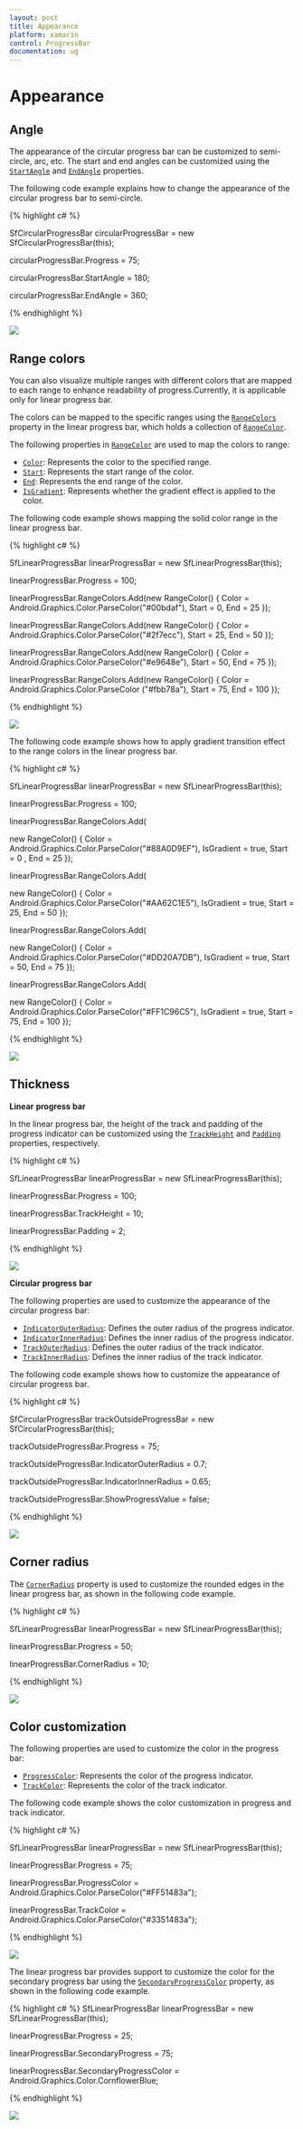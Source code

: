 ```yaml
---
layout: post
title: Appearance
platform: xamarin
control: ProgressBar
documentation: ug
---
```

# Appearance

## Angle

The appearance of the circular progress bar can be customized to semi-circle, arc, etc. The start and end angles can be customized using the [`StartAngle`](https://help.syncfusion.com/cr/xamarin-android/Syncfusion.Android.ProgressBar.SfCircularProgressBar.html#Syncfusion_Android_ProgressBar_SfCircularProgressBar_StartAngle) and [`EndAngle`](https://help.syncfusion.com/cr/xamarin-android/Syncfusion.Android.ProgressBar.SfCircularProgressBar.html#Syncfusion_Android_ProgressBar_SfCircularProgressBar_EndAngle) properties. 

The following code example explains how to change the appearance of the circular progress bar to semi-circle.

{% highlight c# %}

SfCircularProgressBar circularProgressBar = new SfCircularProgressBar(this);

circularProgressBar.Progress = 75;

circularProgressBar.StartAngle = 180;

circularProgressBar.EndAngle = 360;

{% endhighlight %} 

![](overview_images/angle.png)


## Range colors

You can also visualize multiple ranges with different colors that are mapped to each range to enhance readability of progress.Currently, it is applicable only for linear progress bar.

The colors can be mapped to the specific ranges using the [`RangeColors`](https://help.syncfusion.com/cr/xamarin-android/Syncfusion.Android.ProgressBar.SfLinearProgressBar.html) property in the linear progress bar, which holds a collection of [`RangeColor`](https://help.syncfusion.com/cr/xamarin-android/Syncfusion.Android.ProgressBar.RangeColor.html). 

The following properties in [`RangeColor`](https://help.syncfusion.com/cr/xamarin-android/Syncfusion.Android.ProgressBar.RangeColor.html) are used to map the colors to range:

* [`Color`](https://help.syncfusion.com/cr/xamarin-android/Syncfusion.Android.ProgressBar.RangeColor.html#Syncfusion_Android_ProgressBar_RangeColor_Color): Represents the color to the specified range.
* [`Start`](https://help.syncfusion.com/cr/xamarin-android/Syncfusion.Android.ProgressBar.RangeColor.html#Syncfusion_Android_ProgressBar_RangeColor_Start): Represents the start range of the color.
* [`End`](https://help.syncfusion.com/cr/xamarin-android/Syncfusion.Android.ProgressBar.RangeColor.html#Syncfusion_Android_ProgressBar_RangeColor_End): Represents the end range of the color.
* [`IsGradient`](https://help.syncfusion.com/cr/xamarin-android/Syncfusion.Android.ProgressBar.RangeColor.html#Syncfusion_Android_ProgressBar_RangeColor_IsGradient): Represents whether the gradient effect is applied to the color.

The following code example shows mapping the solid color range in the linear progress bar.

{% highlight c# %}

SfLinearProgressBar linearProgressBar = new SfLinearProgressBar(this);

linearProgressBar.Progress = 100;

linearProgressBar.RangeColors.Add(new RangeColor() { Color = Android.Graphics.Color.ParseColor("#00bdaf"), Start = 0, End = 25 });

linearProgressBar.RangeColors.Add(new RangeColor() { Color = Android.Graphics.Color.ParseColor("#2f7ecc"), Start = 25, End = 50 });

linearProgressBar.RangeColors.Add(new RangeColor() { Color = Android.Graphics.Color.ParseColor("#e9648e"), Start = 50, End = 75 });

linearProgressBar.RangeColors.Add(new RangeColor() { Color = Android.Graphics.Color.ParseColor ("#fbb78a"), Start = 75, End = 100 });

{% endhighlight %} 

![](overview_images/rangecolors.png)

The following code example shows how to apply gradient transition effect to the range colors in the linear progress bar.

{% highlight c# %}

SfLinearProgressBar linearProgressBar = new SfLinearProgressBar(this);

linearProgressBar.Progress = 100;

linearProgressBar.RangeColors.Add(

new RangeColor() { Color = Android.Graphics.Color.ParseColor("#88A0D9EF"), IsGradient = true, Start = 0 , End = 25 });

linearProgressBar.RangeColors.Add(

new RangeColor() { Color = Android.Graphics.Color.ParseColor("#AA62C1E5"), IsGradient = true, Start = 25, End = 50 });

linearProgressBar.RangeColors.Add(

new RangeColor() { Color = Android.Graphics.Color.ParseColor("#DD20A7DB"), IsGradient = true, Start = 50, End = 75 });

linearProgressBar.RangeColors.Add(

new RangeColor() { Color = Android.Graphics.Color.ParseColor("#FF1C96C5"), IsGradient = true, Start = 75, End = 100 });

{% endhighlight %} 

![](overview_images/gradient.png)

## Thickness

**Linear** **progress** **bar**

In the linear progress bar, the height of the track and padding of the progress indicator can be customized using the [`TrackHeight`]() and [`Padding`]() properties, respectively.

{% highlight c# %}

SfLinearProgressBar linearProgressBar = new SfLinearProgressBar(this);

linearProgressBar.Progress = 100;

linearProgressBar.TrackHeight = 10;

linearProgressBar.Padding = 2;

{% endhighlight %}

![](overview_images/thickness_linear.png)


**Circular** **progress** **bar**

The following properties are used to customize the appearance of the circular progress bar:

* [`IndicatorOuterRadius`](https://help.syncfusion.com/cr/xamarin-android/Syncfusion.Android.ProgressBar.SfCircularProgressBar.html#Syncfusion_Android_ProgressBar_SfCircularProgressBar_IndicatorInnerRadius): Defines the outer radius of the progress indicator.
* [`IndicatorInnerRadius`](https://help.syncfusion.com/cr/xamarin-android/Syncfusion.Android.ProgressBar.SfCircularProgressBar.html#Syncfusion_Android_ProgressBar_SfCircularProgressBar_IndicatorOuterRadius): Defines the inner radius of the progress indicator.
* [`TrackOuterRadius`](https://help.syncfusion.com/cr/xamarin-android/Syncfusion.Android.ProgressBar.SfCircularProgressBar.html#Syncfusion_Android_ProgressBar_SfCircularProgressBar_TrackOuterRadius): Defines the outer radius of the track indicator.
* [`TrackInnerRadius`](https://help.syncfusion.com/cr/xamarin-android/Syncfusion.Android.ProgressBar.SfCircularProgressBar.html#Syncfusion_Android_ProgressBar_SfCircularProgressBar_TrackOuterRadius): Defines the inner radius of the track indicator.

The following code example shows how to customize the appearance of circular progress bar.

{% highlight c# %}

SfCircularProgressBar trackOutsideProgressBar = new SfCircularProgressBar(this);

trackOutsideProgressBar.Progress = 75;

trackOutsideProgressBar.IndicatorOuterRadius = 0.7;

trackOutsideProgressBar.IndicatorInnerRadius = 0.65;

trackOutsideProgressBar.ShowProgressValue = false;

{% endhighlight %} 

![](overview_images/appearance.png)


## Corner radius

The [`CornerRadius`](https://help.syncfusion.com/cr/xamarin-android/Syncfusion.Android.ProgressBar.SfLinearProgressBar.html#Syncfusion_Android_ProgressBar_SfLinearProgressBar_CornerRadius) property is used to customize the rounded edges in the linear progress bar, as shown in the following code example.

{% highlight c# %}

SfLinearProgressBar linearProgressBar = new SfLinearProgressBar(this);

linearProgressBar.Progress = 50;

linearProgressBar.CornerRadius = 10;

{% endhighlight %} 

![](overview_images/cornerradius.png)


## Color customization

The following properties are used to customize the color in the progress bar:

* [`ProgressColor`](https://help.syncfusion.com/cr/xamarin-android/Syncfusion.Android.ProgressBar.SfLinearProgressBar.html#Syncfusion_Android_ProgressBar_SfLinearProgressBar_CornerRadius): Represents the color of the progress indicator.
* [`TrackColor`](https://help.syncfusion.com/cr/xamarin-android/Syncfusion.Android.ProgressBar.ProgressBarBase.html#Syncfusion_Android_ProgressBar_ProgressBarBase_TrackColor): Represents the color of the track indicator.

The following code example shows the color customization in progress and track indicator.

{% highlight c# %}

SfLinearProgressBar linearProgressBar = new SfLinearProgressBar(this);

linearProgressBar.Progress = 75;

linearProgressBar.ProgressColor = Android.Graphics.Color.ParseColor("#FF51483a");

linearProgressBar.TrackColor = Android.Graphics.Color.ParseColor("#3351483a");

{% endhighlight %} 

![](overview_images/color1.png)


The linear progress bar provides support to customize the color for the secondary progress bar using the [`SecondaryProgressColor`](https://help.syncfusion.com/cr/xamarin-android/Syncfusion.Android.ProgressBar.SfLinearProgressBar.html#Syncfusion_Android_ProgressBar_SfLinearProgressBar_SecondaryProgressColor) property, as shown in the following code example.

{% highlight c# %}
SfLinearProgressBar linearProgressBar = new SfLinearProgressBar(this);

linearProgressBar.Progress = 25;

linearProgressBar.SecondaryProgress = 75;

linearProgressBar.SecondaryProgressColor = Android.Graphics.Color.CornflowerBlue;

{% endhighlight %} 

![](overview_images/color2.png)


